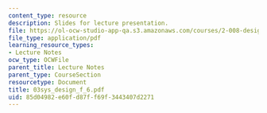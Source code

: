 ```yaml
---
content_type: resource
description: Slides for lecture presentation.
file: https://ol-ocw-studio-app-qa.s3.amazonaws.com/courses/2-008-design-and-manufacturing-ii-spring-2004/85d04982e60fd87ff69f3443407d2271_03sys_design_f_6.pdf
file_type: application/pdf
learning_resource_types:
- Lecture Notes
ocw_type: OCWFile
parent_title: Lecture Notes
parent_type: CourseSection
resourcetype: Document
title: 03sys_design_f_6.pdf
uid: 85d04982-e60f-d87f-f69f-3443407d2271
---
```

